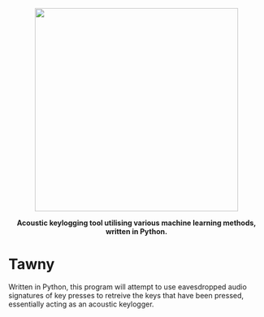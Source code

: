 <p align="center">

  <img src="https://user-images.githubusercontent.com/47477832/187098889-327f1c56-bd47-4de0-a7d5-c0cb400406ff.png" width="400">

</p>

<div align="center">

**Acoustic keylogging tool utilising various machine learning methods, written in Python.**

</div>

# Tawny

Written in Python, this program will attempt to use eavesdropped audio signatures of key presses to retreive the keys that have been pressed, essentially acting as an acoustic keylogger.



